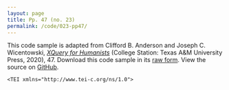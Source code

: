 ```yaml
---
layout: page
title: Pp. 47 (no. 23)
permalink: /code/023-pp47/
---
```


This code sample is adapted from Clifford B. Anderson and Joseph C. Wicentowski, 
[_XQuery for Humanists_](/) (College Station: Texas A&M University Press, 2020), 47. 
Download this code sample in its [raw form](/code/023-pp47/023-pp47.txt).
View the source on [GitHub](https://github.com/coding4humanists/xquery4humanists/blob/release/code/023-pp47/023-pp47.txt).

```text
<TEI xmlns="http://www.tei-c.org/ns/1.0">
```  
